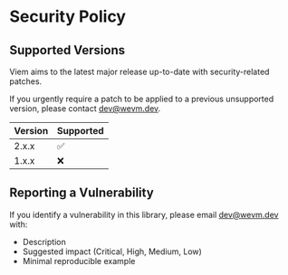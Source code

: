 # Security Policy

## Supported Versions

Viem aims to the latest major release up-to-date with security-related patches.

If you urgently require a patch to be applied to a previous unsupported version, please contact dev@wevm.dev.

| Version | Supported          |
| ------- | ------------------ |
| 2.x.x   | :white_check_mark: |
| 1.x.x   | :x:                |

## Reporting a Vulnerability

If you identify a vulnerability in this library, please email dev@wevm.dev with:

- Description
- Suggested impact (Critical, High, Medium, Low)
- Minimal reproducible example
